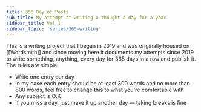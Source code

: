 ```yaml
---
title: 356 Day of Posts
sub_title: My attempt at writing a thought a day for a year
sidebar_title: Vol 1
sidebar_topic: 'series/365-writing'
---
```


This is a writing project that I began in 2019 and was originally housed on [[Wordsmith]] and since moving here it documents my attempts since 2019 to write something, anything, every day for 365 days in a row and publish it. The rules are simple:

- Write one entry per day
- In my case each entry should be at least 300 words and no more than 800 words, feel free to change this to what you're comfortable with
- Any subject is O.K
- If you miss a day, just make it up another day — taking breaks is fine
